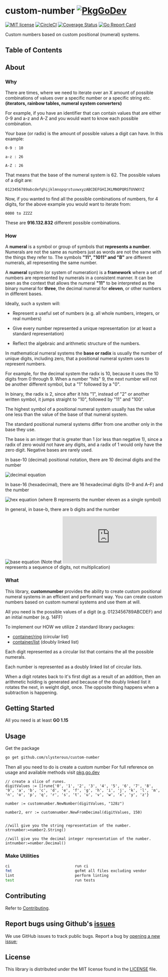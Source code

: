 # custom-number [![PkgGoDev](https://pkg.go.dev/badge/github.com/slysterous/custom-number)](https://pkg.go.dev/github.com/slysterous/custom-number)
[![MIT license](https://img.shields.io/badge/License-MIT-blue.svg)](https://lbesson.mit-license.org/)
[![CircleCI](https://circleci.com/gh/slysterous/custom-number.svg?style=shield)](https://circleci.com/gh/slysterous/custom-numbers)
[![Coverage Status](https://coveralls.io/repos/github/slysterous/custom-number/badge.svg?branch=main)](https://coveralls.io/github/slysterous/custom-number?branch=main)
[![Go Report Card](https://goreportcard.com/badge/github.com/slysterous/custom-number)](https://goreportcard.com/report/github.com/slysterous/custom-number)


Custom numbers based on custom positional (numeral) systems.
## Table of Contents ##

## About ##

### Why
There are times, where we need to iterate over an X amount of possible combinations of values over a specific number or a specific string etc.
<strong> (iterators, rainbow tables, numeral system converters) </strong>
 
For example, if you have an identifier that can contain values that are either 0-9 and a-z and A-Z and you would want to know each possible 
combination.

Your base (or radix) is the amount of possible values a digit can have. In this example:
```.env
0-9 : 10

a-z : 26

A-Z : 26
```
That means that the base of the numeral system is 62. The possible values of a digit are:
```.env
0123456789abcdefghijklmnopqrstuvwxyzABCDEFGHIJKLMNOPQRSTUVWXYZ
```
Now, if you wanted to find all the possible combinations of numbers, for 4 digits, for the above example you would want to iterate from:
```.env
0000 to ZZZZ
```
These are <strong>916.132.832</strong> different possible combinations.

### How
A <strong>numeral</strong> is a symbol or group of symbols that <strong>represents a number</strong>. Numerals are not the
same as numbers just as words are not the same with the things they refer to. The symbols <strong>"11", "1011" and "B"</strong>
are different numerals, all representing the same number.

A <strong>numeral</strong> system (or system of numeration) is a <strong>framework</strong> where a set of numbers are 
represented by numerals in a consistent manner. It can be seen as the context that allows the numeral <strong>"11"</strong> to be interpreted
as the binary numeral for <strong>three</strong>, the decimal numeral for <strong>eleven</strong>, or other numbers in different bases.

Ideally, such a system will:

* Represent a useful set of numbers (e.g. all whole numbers, integers, or real numbers)

* Give every number represented a unique representation (or at least a standard representation)

* Reflect the algebraic and arithmetic structure of the numbers.

In mathematical numeral systems the <strong>base or radix</strong> is usually the number of unique digits, including zero, that a positional numeral system uses to represent numbers. 

For example, for the decimal system the radix is 10, because it uses the 10 digits from 0 through 9. 
When a number "hits" 9, the next number will not be another different symbol, but a "1" followed by a "0". 

In binary, the radix is 2, since after it hits "1", instead of "2" or another written symbol, it jumps straight to "10", followed by "11" and "100".

The highest symbol of a positional numeral system usually has the value one less than the value of the base of that numeral system. 

The standard positional numeral systems differ from one another only in the base they use.

The base is an integer that is greater than 1 (or less than negative 1), since a radix of zero would not have any digits, and a radix of 1 would only have the zero digit. Negative bases are rarely used.

In base-10 (decimal) positional notation, there are 10 decimal digits and the number

![decimal equation](https://latex.codecogs.com/svg.latex?2056=(2%20*%2010^3%20)+(5%20*%2010^2)%20+(0%20*%2010%20^1)+(6*10^0))

In base-16 (hexadecimal), there are 16 hexadecimal digits (0–9 and A–F) and the number

![hex equation](https://latex.codecogs.com/svg.latex?171B=(1*16^3)+(7*16^2)+(1*16^1)+(B*16^0)) (where B represents the number eleven as a single symbol)

In general, in base-b, there are b digits and the number

![base equation](https://latex.codecogs.com/svg.latex?a_3a_2a_1a_0=(a_3%20*%20b^3)+(a_2*b^2)+(a_1*b^1)+(a_0*b^0))
(Note that ![base digits](https://latex.codecogs.com/svg.latex?a_3a_2a_1a_0) represents a sequence of digits, not multiplication)

### What
This library, <strong>customnumber</strong> provides the ability to create custom positional numeral systems in an efficient and performant way.
You can create custom numbers based on custom numeral systems and use them at will. 

All you need is the possible values of a digit (e.g. 0123456789ABCDEF) and an initial number (e.g. 14FF)

To implement our HOW we utilize 2 standard library packages:
* [container/ring](https://golang.org/pkg/container/ring/) (circular list)
* [container/list](https://golang.org/pkg/container/list/) (doubly linked list)

Each digit represented as a circular list that contains the all the possible numerals.

Each number is represented as a doubly linked list of circular lists. 

When a digit rotates back to it's first digit as a result of an addition, then an arithmetic holding is generated
and because of the doubly linked list it rotates the next, in weight digit, once. The opposite thing happens when a subtraction is happening.

## Getting Started ##
All you need is at least <strong>GO 1.15</strong>
## Usage ##
Get the package
```bash
go get github.com/slysterous/custom-number
```
Then all you need to do is create a custom number
For full reference on usage and available methods visit [pkg.go.dev](https://pkg.go.dev/badge/github.com/slysterous/custom-number)
```gotemplate
// create a slice of runes.
digitValues := []rune{'0', '1', '2', '3', '4', '5', '6', '7', '8', '9', 'a', 'b', 'c', 'd', 'e', 'f', 'g', 'h', 'i', 'j', 'k', 'l', 'm', 'n', 'o', 'p', 'q', 'r', 's', 't', 'u', 'v', 'w', 'x', 'y', 'z'}

number := customnumber.NewNumber(digitValues, "128z")

number2, err := customnumber.NewFromDecimal(digitValues, 150)


//will give you the string representation of the number.
strnumber:=number2.String()

//will give you the decimal integer representation of the number.
intnumber:=number.Decimal()
```
### Make Utilities
```bash
ci                             run ci
fmt                            gofmt all files excluding vendor
lint                           perform linting
test                           run tests
```
## Contributing ##
Refer to [Contributing](https://github.com/slysterous/custom-number/blob/main/CONTRIBUTING.md).
## Report bugs using Github's [issues](https://github.com/slysterous/custom-number/issues)
We use GitHub issues to track public bugs. Report a bug by [opening a new issue](https://github.com/slysterous/custom-number/issues);
## License ##
This library is distributed under the MIT license found in the [LICENSE](./LICENSE)
file.
